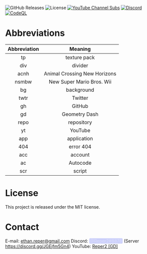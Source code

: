 <head>
    <style>
        discord-mention {
		    border-radius: 3px;
		    padding: 0 2px;
		    background-color: #5865F24D;
		    color: #DEE0FC;
		    cursor: pointer;
	    }
	</style>
</head>

![GitHub Releases](https://img.shields.io/github/v/release/Reper2/Downloadable-Files?include_prereleases&sort=semver)
![License](https://img.shields.io/github/license/Reper2/downloadable-files)
[![YouTube Channel Subs](https://img.shields.io/youtube/channel/subscribers/UCofCDfLjs_TkiC-p0-k_9XA?color=%23FF6969&label=Reper2%20%5BGD%5D&logo=youtube&logoColor=%23FF0000&style=flat)](https://www.youtube.com/channel/UCofCDfLjs_TkiC-p0-k_9XA)
[![Discord](https://img.shields.io/discord/771861170256085023?color=%237289DA&label=Official%20Server&logo=discord)](https://discord.gg/JGEjfm5Gn4)
[![CodeQL](https://github.com/Reper2/downloadable-files/actions/workflows/codeql-analysis.yml/badge.svg)](https://github.com/Reper2/downloadable-files/actions/workflows/codeql-analysis.yml)

# Abbreviations

| Abbreviation | Meaning |
| :----------: | :-----: |
| tp           | texture pack |
| div          | divider |
| acnh         | Animal Crossing New Horizons |
| nsmbw        | New Super Mario Bros. Wii |
| bg           | background |
| twtr         | Twitter |
| gh           | GitHub |
| gd           | Geometry Dash |
| repo         | repository |
| yt           | YouTube |
| app          | application |
| 404          | error 404 |
| acc          | account |
| ac           | Autocode |
| scr          | script |
    
# License
This project is released under the MIT license.

# Contact
E-mail: [ethan.reper@gmail.com](mailto:ethan.reper@gmail.com)
Discord: <discord-mention>@Reper2#8878</discord-mention> (Server https://discord.gg/JGEjfm5Gn4)
YouTube: [Reper2 [GD]](https://www.youtube.com/channel/UCofCDfLjs_TkiC-p0-k_9XA)
